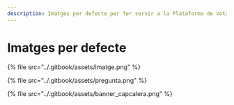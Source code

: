 ```yaml
---
description: Imatges per defecte per fer servir a la Plataforma de votació de Cercles.Coop
---
```


# Imatges per defecte

{% file src="../.gitbook/assets/imatge.png" %}

{% file src="../.gitbook/assets/pregunta.png" %}

{% file src="../.gitbook/assets/banner\_capcalera.png" %}

